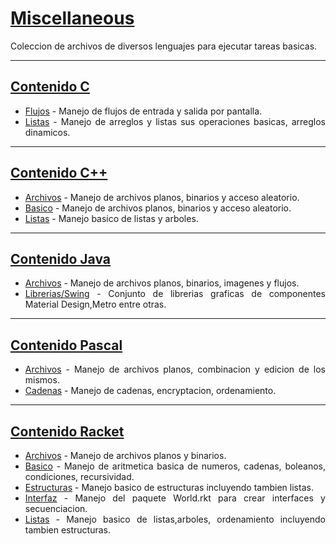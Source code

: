 <div align="justify">

<h1><u> Miscellaneous</u></h1>

Coleccion de archivos de diversos lenguajes para ejecutar tareas basicas.

---
<h2><u> Contenido C</u></h2>

- [Flujos](./C/Flujos/) -  Manejo de flujos de entrada y salida por pantalla.
- [Listas](./C/Listas/) -  Manejo de arreglos y listas sus operaciones basicas, arreglos dinamicos.

---
<h2><u> Contenido C++</u></h2>

- [Archivos](./C++/Archivos/) -  Manejo de archivos planos, binarios y acceso aleatorio.
- [Basico](./C++/Basico) -  Manejo de archivos planos, binarios y acceso aleatorio.
- [Listas](./C++/Listas/) -  Manejo basico de listas y arboles.


---
<h2><u> Contenido Java</u></h2>

- [Archivos](./Java/Archivos/) -  Manejo de archivos planos, binarios, imagenes y flujos.
- [Librerias/Swing](./Java/Librerias/Swing/) -  Conjunto de librerias graficas de componentes Material Design,Metro entre otras.
  
---
<h2><u> Contenido Pascal</u></h2>

- [Archivos](./Pascal/Archivos/) -  Manejo de archivos planos, combinacion y edicion de los mismos.
- [Cadenas](./Pascal/Cadenas/) -  Manejo de cadenas, encryptacion, ordenamiento.

---
<h2><u> Contenido Racket</u></h2>

- [Archivos](./Racket/Archivos/) -  Manejo de archivos planos y binarios.
- [Basico](./Racket/Basico/) -  Manejo de aritmetica basica de numeros, cadenas, boleanos, condiciones, recursividad.
- [Estructuras](./Racket/Estructuras/) -  Manejo basico de estructuras incluyendo tambien listas.
- [Interfaz](./Racket/Interfaz/) -  Manejo del paquete World.rkt para crear interfaces y secuenciacion.
- [Listas](./Racket/Listas/) -  Manejo basico de listas,arboles, ordenamiento incluyendo tambien estructuras.


</div>